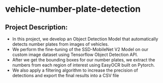 # vehicle-number-plate-detection


## Project Description:

* In this project, we develop an Object Detection Model that automatically detects number plates from images of vehicles.  
* We perform the fine-tuning of the SSD-MobileNet V2 Model on our custom image dataset using Tensorflow Object Detection API.
* After we get the bounding boxes for our number plates, we extract the numbers from each region of interest using EasyOCR built on Pytorch. 
* We also apply a filtering algorithm to increase the precision of detections and export the final results into a CSV file
